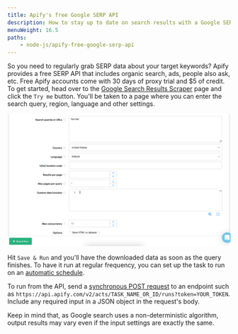 ```yaml
---
title: Apify's free Google SERP API
description: How to stay up to date on search results with a Google SERP API
menuWeight: 16.5
paths:
    - node-js/apify-free-google-serp-api
---
```


So you need to regularly grab SERP data about your target keywords? Apify provides a free SERP API that includes organic search, ads, people also ask, etc. Free Apify accounts come with 30 days of proxy trial and $5 of credit. To get started, head over to the [Google Search Results Scraper](https://apify.com/apify/google-search-scraper) page and click the `Try me` button. You'll be taken to a page where you can enter the search query, region, language and other settings.

![Apify Google SERP API](./images/gserp-api.png)

Hit `Save & Run` and you'll have the downloaded data as soon as the query finishes. To have it run at regular frequency, you can set up the task to run on an [automatic schedule](https://docs.apify.com/schedules#setting-up-a-new-schedule).

To run from the API, send a [synchronous POST request](<https://docs.apify.com/api/v2#/reference/actor-tasks/run-task-synchronously-and-get-dataset-items/run-task-synchronously-and-get-dataset-items-(post)>) to an endpoint such as `https://api.apify.com/v2/acts/TASK_NAME_OR_ID/runs?token=YOUR_TOKEN`. Include any required input in a JSON object in the request's body.

Keep in mind that, as Google search uses a non-deterministic algorithm, output results may vary even if the input settings are exactly the same.
